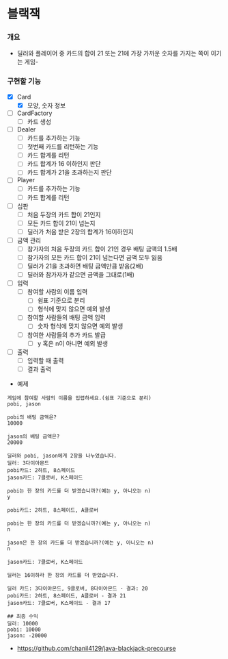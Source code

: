 # 블랙잭

### 개요

- 딜러와 플레이어 중 카드의 합이 21 또는 21에 가장 가까운 숫자를 가지는 쪽이 이기는 게임-

### 구현할 기능

- [x]  Card
    - [x]  모양, 숫자 정보
- [ ]  CardFactory
    - [ ]  카드 생성
- [ ]  Dealer
    - [ ]  카드를 추가하는 기능
    - [ ]  첫번째 카드를 리턴하는 기능
    - [ ]  카드 합계를 리턴
    - [ ]  카드 합계가 16 이하인지 판단
    - [ ]  카드 합계가 21을 초과하는지 판단
- [ ]  Player
    - [ ]  카드를 추가하는 기능
    - [ ]  카드 합계를 리턴
- [ ]  심판
    - [ ]  처음 두장의 카드 합이 21인지
    - [ ]  모든 카드 합이 21이 넘는지
    - [ ]  딜러가 처음 받은 2장의 합계가 16이하인지
- [ ]  금액 관리
    - [ ]  참가자의 처음 두장의 카드 합이 21인 경우 배팅 금액의 1.5배
    - [ ]  참가자의 모든 카드 합이 21이 넘는다면 금액 모두 잃음
    - [ ]  딜러가 21을 초과하면 배팅 금액만큼 받음(2배)
    - [ ]  딜러와 참가자가 같으면 금액을 그대로(1배)
- [ ]  입력
    - [ ]  참여할 사람의 이름 입력
        - [ ]  쉼표 기준으로 분리
        - [ ]  형식에 맞지 않으면 예외 발생
    - [ ]  참여할 사람들의 배팅 금액 입력
        - [ ]  숫자 형식에 맞지 않으면 예외 발생
    - [ ]  참여한 사람들의 추가 카드 발급
        - [ ]  y 혹은 n이 아니면 예외 발생
- [ ]  출력
    - [ ]  입력할 때 출력
    - [ ]  결과 출력

- 예제

```
게임에 참여할 사람의 이름을 입렵하세요.(쉼표 기준으로 분리)
pobi, jason

pobi의 배팅 금액은?
10000

jason의 배팅 금액은?
20000

딜러와 pobi, jason에게 2장을 나누었습니다.
딜러: 3다이아몬드
pobi카드: 2하트, 8스페이드
jason카드: 7클로버, K스페이드

pobi는 한 장의 카드를 더 받겠습니까?(예는 y, 아니오는 n)
y

pobi카드: 2하트, 8스페이드, A클로버

pobi는 한 장의 카드를 더 받겠습니까?(예는 y, 아니오는 n)
n

jason은 한 장의 카드를 더 받겠습니까?(예는 y, 아니오는 n)
n

jason카드: 7클로버, K스페이드

딜러는 16이하라 한 장의 카드를 더 받았습니다.

딜러 카드: 3다이아몬드, 9클로버, 8다이아몬드 - 결과: 20
pobi카드: 2하트, 8스페이드, A클로버 - 결과 21
jason카드: 7클로버, K스페이드 - 결과 17

## 최종 수익
딜러: 10000
pobi: 10000
jason: -20000
```

- https://github.com/chanil4129/java-blackjack-precourse